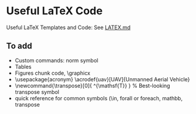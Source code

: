 # Useful LaTeX Code
Useful LaTeX Templates and Code: See [LATEX.md](https://github.com/gerber211/latex/blob/main/LATEX.md)

## To add
* Custom commands: norm symbol 
* Tables 
* Figures chunk code, \graphicx
* \usepackage{acronym} \acrodef{uav}[UAV]{Unmanned Aerial Vehicle}
* \newcommand{\transpose}[0]{ ^{\mathsf{T}} } % Best-looking transpose symbol
* quick reference for common symbols (\in, forall or foreach, mathbb, transpose
